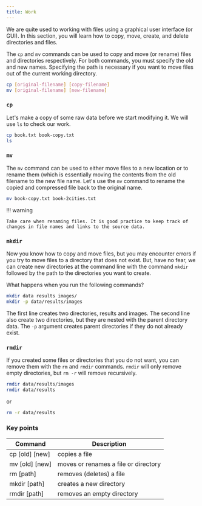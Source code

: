 ```yaml
---
title: Work
---
```




We are quite used to working with files using a graphical user interface (or GUI). In this section, you will learn how to copy, move, create, and delete directories and files.

The `cp` and `mv` commands can be used to copy and move (or rename) files and directories respectively. For both commands, you must specify the old and new names. Specifying the path is necessary if you want to move files out of the current working directory.


```bash
cp [original-filename] [copy-filename]
mv [original-filename] [new-filename]
```

### `cp` 

Let's make a copy of some raw data before we start modifying it. We will use `ls` to check our work.

```bash
cp book.txt book-copy.txt
ls
```

###  `mv`

The `mv` command can be used to either move files to a new location or to rename them (which is essentially moving the contents from the old filename to the new file name. Let's use the `mv` command to rename the copied and compressed file back to the original name.

```bash
mv book-copy.txt book-2cities.txt

```

!!! warning

    Take care when renaming files. It is good practice to keep track of changes in file names and links to the source data. 

### `mkdir` 

Now you know how to copy and move files, but you may encounter errors if you try to move files to a directory that does not exist. But, have no fear, we can create new directories at the command line with the command `mkdir` followed by the path to the directories you want to create. 

What happens when you run the following commands?

```bash
mkdir data results images/
mkdir -p data/results/images
```
The first line creates two directories, results and images. The second line also create two directories, but they are nested with the parent directory data. 
The `-p` argument creates parent directories if they do not already exist.
 
### `rmdir` 

If you created some files or directories that you do not want, you can remove them with the `rm` and `rmdir` commands. 
`rmdir` will only remove empty directories, but `rm -r` will remove recursively.

```bash
rmdir data/results/images
rmdir data/results
```

or 

```bash
rm -r data/results
```

### Key points

| Command | Description |
| -------- | -------- | 
|cp [old] [new] | copies a file | 
|mv [old] [new]| moves or renames a file or directory |
|rm [path] | removes (deletes) a file |
|mkdir [path] | creates a new directory |
|rmdir [path] | removes an empty  directory |
